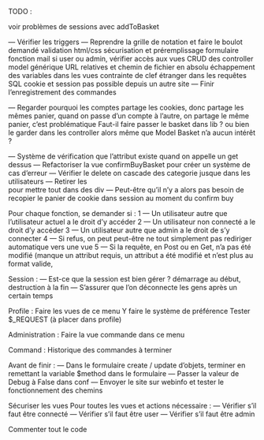 TODO :

voir problèmes de sessions avec addToBasket

— Vérifier les triggers
— Reprendre la grille de notation et faire le boulot demandé
	validation html/css
	sécurisation et préremplissage formulaire
	fonction mail
	si user ou admin, vérifier accès aux vues
	CRUD des controller
	model générique
	URL relatives et chemin de fichier en absolu
	échappement des variables dans les vues
	contrainte de clef étranger dans les requêtes SQL
	cookie et session pas possible depuis un autre site
— Finir l’enregistrement des commandes

— Regarder pourquoi les comptes partage les cookies, donc partage les mêmes panier, quand on passe d’un compte à l’autre, on partage le même panier, c’est problématique
Faut-il faire passer le basket dans lib ? ou bien le garder dans les controller alors même que Model Basket n’a aucun intérêt ?

— Système de vérification que l’attribut existe quand on appelle un get dessus
— Refactoriser la vue confirmBuyBasket pour créer un système de cas d’erreur
— Vérifier le delete on cascade des categorie jusque dans les utilisateurs
— Retirer les <br> pour mettre tout dans des div
— Peut-être qu’il n’y a alors pas besoin de recopier le panier de cookie dans session au moment du confirm buy

Pour chaque fonction, se demander si :
	1 — Un utilisateur autre que l’utilisateur actuel a le droit d’y accéder
	2 — Un utilisateur non connecté a le droit d’y accéder
	3 — Un utilisateur autre que admin a le droit de s’y connecter
	4 — Si refus, on peut peut-être ne tout simplement pas rediriger automatique vers une vue
	5 — Si la requête, en Post ou en Get, n’a pas été modifié (manque un attribut requis, un attribut a été modifié et n’est plus au format valide,

Session :
	— Est-ce que la session est bien gérer ? démarrage au début, destruction à la fin
	— S’assurer que l’on déconnecte les gens après un certain temps

Profile :
	Faire les vues de ce menu
	Y faire le système de préférence
	Tester $_REQUEST (à placer dans profile)

Administration :
	Faire la vue commande dans ce menu

Command :
	Historique des commandes à terminer

Avant de finir :
	— Dans le formulaire create / update d’objets, terminer en remettant la variable $method dans le formulaire
	— Passer la valeur de Debug à False dans conf
	— Envoyer le site sur webinfo et tester le fonctionnement des chemins

Sécuriser les vues
	Pour toutes les vues et actions nécessaire :
		— Vérifier s’il faut être connecté
		— Vérifier s’il faut être user
		— Vérifier s’il faut être admin

Commenter tout le code
